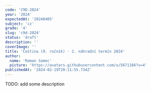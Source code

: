```yaml
---
code: 'C9D-2024'
year: '2024'
expectedAt: '20240405'
subject: 'cz'
grade: '4'
slug: 'c9d-2024'
status: 'draft'
description: ''
coverImage: ''
title: 'Čeština (9. ročník) - 2. náhradní termín 2024'
author:
  name: 'Roman Samec'
  picture: 'https://avatars.githubusercontent.com/u/5671166?v=4'
publishedAt: '2024-02-19T20:11:55.734Z'
---
```


TODO: add some description